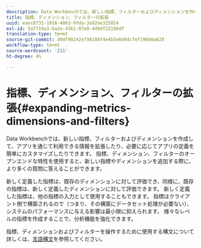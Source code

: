 ```yaml
---
description: Data Workbenchでは、新しい指標、フィルターおよびディメンションを作成して、アプリを通じて利用できる情報を拡張したり、必要に応じてアプリの定義を簡単にカスタマイズしたりできます。 指標、ディメンション、フィルターのオープンエンドな特性を使用すると、新しい指標やディメンションを追加する際に、より多くの質問に答えることができます。
title: 指標、ディメンション、フィルターの拡張
uuid: eaec0731-1916-4063-9fda-3a92ee325024
exl-id: 5a7719a3-ba2e-4361-87e0-4d0df23196df
translation-type: tm+mt
source-git-commit: d9df90242ef96188f4e4b5e6d04cfef196b0a628
workflow-type: tm+mt
source-wordcount: '211'
ht-degree: 4%

---
```


# 指標、ディメンション、フィルターの拡張{#expanding-metrics-dimensions-and-filters}

Data Workbenchでは、新しい指標、フィルターおよびディメンションを作成して、アプリを通じて利用できる情報を拡張したり、必要に応じてアプリの定義を簡単にカスタマイズしたりできます。 指標、ディメンション、フィルターのオープンエンドな特性を使用すると、新しい指標やディメンションを追加する際に、より多くの質問に答えることができます。

新しく定義した指標は、既存のディメンションに対して評価でき、同様に、既存の指標は、新しく定義したディメンションに対して評価できます。 新しく定義した指標は、他の指標の入力として使用することもできます。 指標はクライアント側で構築されるので（つまり、その構築にデータセット処理が必要ない）、システムのパフォーマンスに与える影響は最小限に抑えられます。 様々なレベルの指標を作成することで、分析機能を強化できます。

指標、ディメンションおよびフィルターを操作するために使用する構文について詳しくは、[言語構文](https://docs.adobe.com/content/help/en/data-workbench/using/client/qry-lang-syntx/c-qry-lang-syntx.html)を参照してください。
